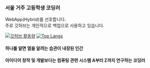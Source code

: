 ### 서울 거주 고등학생 코딩러
WebApp(Hybrid)를 선호합니다.    
주로 깃허브는 개인적으로 백업으로 사용하고 있습니다.    


[![깃허브 활동량](https://github-readme-stats.vercel.app/api?username=Jx2H&hide_border=true)](https://github.com/Jx2H)
[![Top Langs](https://github-readme-stats.vercel.app/api/top-langs/?username=Jx2H&layout=compact&hide_border=true)](https://github.com/Jx2H)    
    
#### 하나를 알면 열을 알려는 습관이 내장된 인간
#### 아이디어 창작 및 개발보다는 컴퓨팅 관련 시스템 A부터 Z까지 연구하는 코딩러
